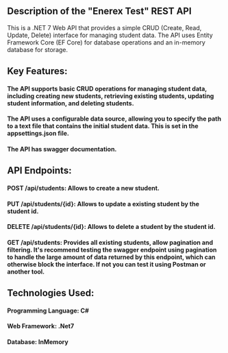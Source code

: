 ## Description of the "Enerex Test" REST API

This is a .NET 7 Web API that provides a simple CRUD (Create, Read, Update, Delete) interface for managing student data. The API uses Entity Framework Core (EF Core) for database operations and an in-memory database for storage.

## Key Features:

#### The API supports basic CRUD operations for managing student data, including creating new students, retrieving existing students, updating student information, and deleting students.
#### The API uses a configurable data source, allowing you to specify the path to a text file that contains the initial student data. This is set in the appsettings.json file.
#### The API has swagger documentation.

## API Endpoints:

#### POST /api/students: Allows to create a new student.
#### PUT /api/students/{id}: Allows to update a existing student by the student id.
#### DELETE /api/students/{id}: Allows to delete a student by the student id.
#### GET /api/students: Provides all existing students, allow pagination and filtering. It's recommend testing the swagger endpoint using pagination to handle the large amount of data returned by this endpoint, which can otherwise block the interface. If not you can test it using Postman or another tool.

## Technologies Used:

#### Programming Language: C#
#### Web Framework: .Net7
#### Database: InMemory


